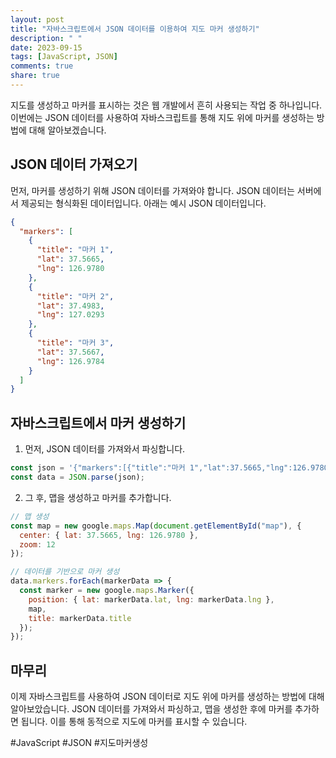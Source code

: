```yaml
---
layout: post
title: "자바스크립트에서 JSON 데이터를 이용하여 지도 마커 생성하기"
description: " "
date: 2023-09-15
tags: [JavaScript, JSON]
comments: true
share: true
---
```


지도를 생성하고 마커를 표시하는 것은 웹 개발에서 흔히 사용되는 작업 중 하나입니다. 이번에는 JSON 데이터를 사용하여 자바스크립트를 통해 지도 위에 마커를 생성하는 방법에 대해 알아보겠습니다.

## JSON 데이터 가져오기

먼저, 마커를 생성하기 위해 JSON 데이터를 가져와야 합니다. JSON 데이터는 서버에서 제공되는 형식화된 데이터입니다. 아래는 예시 JSON 데이터입니다.

```json
{
  "markers": [
    {
      "title": "마커 1",
      "lat": 37.5665,
      "lng": 126.9780
    },
    {
      "title": "마커 2",
      "lat": 37.4983,
      "lng": 127.0293
    },
    {
      "title": "마커 3",
      "lat": 37.5667,
      "lng": 126.9784
    }
  ]
}
```

## 자바스크립트에서 마커 생성하기

1. 먼저, JSON 데이터를 가져와서 파싱합니다.

```javascript
const json = '{"markers":[{"title":"마커 1","lat":37.5665,"lng":126.9780},{"title":"마커 2","lat":37.4983,"lng":127.0293},{"title":"마커 3","lat":37.5667,"lng":126.9784}]}';
const data = JSON.parse(json);
```

2. 그 후, 맵을 생성하고 마커를 추가합니다.

```javascript
// 맵 생성
const map = new google.maps.Map(document.getElementById("map"), {
  center: { lat: 37.5665, lng: 126.9780 },
  zoom: 12
});

// 데이터를 기반으로 마커 생성
data.markers.forEach(markerData => {
  const marker = new google.maps.Marker({
    position: { lat: markerData.lat, lng: markerData.lng },
    map,
    title: markerData.title
  });
});
```

## 마무리

이제 자바스크립트를 사용하여 JSON 데이터로 지도 위에 마커를 생성하는 방법에 대해 알아보았습니다. JSON 데이터를 가져와서 파싱하고, 맵을 생성한 후에 마커를 추가하면 됩니다. 이를 통해 동적으로 지도에 마커를 표시할 수 있습니다.

#JavaScript #JSON #지도마커생성